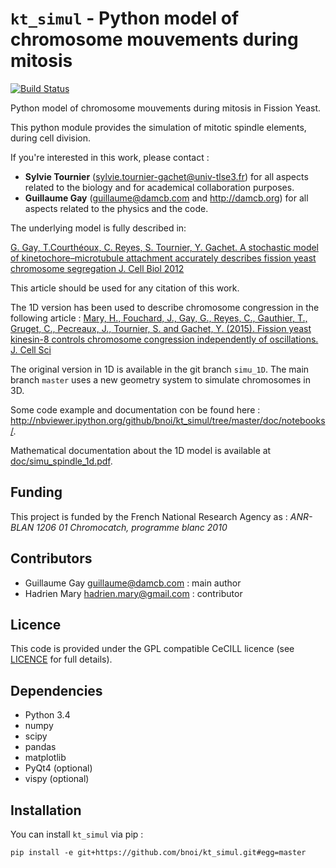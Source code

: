 # `kt_simul` - Python model of chromosome mouvements during mitosis
[![Build Status](https://travis-ci.org/bnoi/kt_simul.svg)](https://travis-ci.org/bnoi/kt_simul)

Python model of chromosome mouvements during mitosis in Fission Yeast.

This python module provides the simulation of mitotic spindle elements, during cell division.

If you're interested in this work, please contact :

- __Sylvie Tournier__ (sylvie.tournier-gachet@univ-tlse3.fr) for all aspects related to the biology and for academical collaboration purposes.
- __Guillaume Gay__ (guillaume@damcb.com and http://damcb.org) for all aspects related to the physics and the code.

The underlying model is fully described in:

[G. Gay, T.Courthéoux, C. Reyes, S. Tournier, Y. Gachet. A stochastic model of kinetochore–microtubule attachment accurately describes fission yeast chromosome segregation J. Cell Biol 2012](http://jcb.rupress.org/content/196/6/757.abstract)

This article should be used for any citation of this work.

The 1D version has been used to describe chromosome congression in the following article : [Mary, H., Fouchard, J., Gay, G., Reyes, C., Gauthier, T., Gruget, C., Pecreaux, J., Tournier, S. and Gachet, Y. (2015). Fission yeast kinesin-8 controls chromosome congression independently of oscillations. J. Cell Sci](http://jcs.biologists.org/content/128/20/3720)

The original version in 1D is available in the git branch `simu_1D`. The main branch `master` uses a new geometry system to simulate chromosomes in 3D.

Some code example and documentation con be found here : http://nbviewer.ipython.org/github/bnoi/kt_simul/tree/master/doc/notebooks/.

Mathematical documentation about the 1D model is available at [doc/simu_spindle_1d.pdf](doc/simu_spindle_1d.pdf).

## Funding

This project is funded by the French National Research Agency as : *ANR- BLAN 1206 01 Chromocatch, programme blanc 2010*

## Contributors

- Guillaume Gay <guillaume@damcb.com> : main author
- Hadrien Mary <hadrien.mary@gmail.com> : contributor

## Licence

This code is provided under the GPL compatible CeCILL licence (see
[LICENCE](LICENSE) for full details).

## Dependencies

- Python 3.4
- numpy
- scipy
- pandas
- matplotlib
- PyQt4 (optional)
- vispy (optional)

## Installation

You can install `kt_simul` via pip :

    pip install -e git+https://github.com/bnoi/kt_simul.git#egg=master
